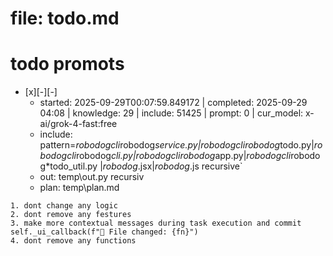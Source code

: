 # file: todo.md


# todo  promots
- [x][-][-] 
  - started: 2025-09-29T00:07:59.849172 | completed: 2025-09-29 04:08 | knowledge: 29 | include: 51425 | prompt: 0 | cur_model: x-ai/grok-4-fast:free
  - include: pattern=*robodogcli*robodog*service.py|*robodogcli*robodog*todo.py|*robodogcli*robodog*cli.py|*robodogcli*robodog*app.py|*robodogcli*robodog*todo_util.py |*robodog*.jsx|*robodog*.js   recursive`
  - out: temp\out.py recursiv 
  - plan: temp\plan.md
```knowledge
1. dont change any logic
2. dont remove any festures
3. make more contextual messages during task execution and commit      self._ui_callback(f"📁 File changed: {fn}")
4. dont remove any functions
``` 